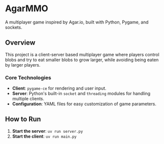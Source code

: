 # AgarMMO

A multiplayer game inspired by Agar.io, built with Python, Pygame, and sockets.

## Overview

This project is a client-server based multiplayer game where players control blobs and try to eat smaller blobs to grow larger, while avoiding being eaten by larger players.

### Core Technologies

* **Client**: `pygame-ce` for rendering and user input.
* **Server**: Python's built-in `socket` and `threading` modules for handling multiple clients.
* **Configuration**: YAML files for easy customization of game parameters.

## How to Run

1. **Start the server**: `uv run server.py`
2. **Start the client**: `uv run main.py`
